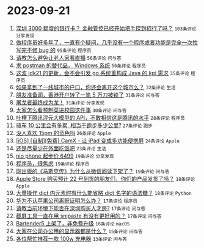 # 2023-09-21

1. [深圳 3000 额度的银行卡？ 金融管控已经开始把手探到招行了吗？](https://www.v2ex.com/t/975758) `103条评论` `分享发现`
1. [做程序员好多年了，一直有个疑问，几乎没有一个程序或者功能是完全一次性写完不修 bug 的](https://www.v2ex.com/t/975722) `95条评论` `程序员`
1. [请教怎么避免让老人家看直播](https://www.v2ex.com/t/975750) `56条评论` `问与答`
1. [求 postman 的替代品， Windows 系统](https://www.v2ex.com/t/975795) `56条评论` `程序员`
1. [这波 jdk21 的更新，会不会引发 go 系统重构成 Java 的 kpi 需求](https://www.v2ex.com/t/975825) `35条评论` `程序员`
1. [如果拿到了一线城市的户口，你还会离开这个城市么？](https://www.v2ex.com/t/975808) `32条评论` `生活`
1. [朋友准备润，香港开户转了一笔 5 万刀被锁了](https://www.v2ex.com/t/975854) `31条评论` `问与答`
1. [屠龙者最终成为龙！](https://www.v2ex.com/t/975766) `31条评论` `分享发现`
1. [大家怎么看预制菜进校园这件事](https://www.v2ex.com/t/975847) `30条评论` `问与答`
1. [吐槽下腾讯混元大模型的 API，不敢相信这是腾讯的水平](https://www.v2ex.com/t/975832) `28条评论` `程序员`
1. [骑车 10 公里会有多累, 相当于跑步多少公里?](https://www.v2ex.com/t/975869) `27条评论` `跑步`
1. [没人喜欢 15pm 的蓝色吗](https://www.v2ex.com/t/975783) `26条评论` `Apple`
1. [[iOS] [自制][免费] CamX - 让 iPad 变成多功能便携屏](https://www.v2ex.com/t/975726) `24条评论` `Apple`
1. [还是尽量少在外面吃饭吧](https://www.v2ex.com/t/975872) `23条评论` `生活`
1. [nio phone 起步价 6499](https://www.v2ex.com/t/975828) `19条评论` `分享发现`
1. [程序员，很焦虑](https://www.v2ex.com/t/975789) `19条评论` `程序员`
1. [刚出版的《马斯克传》为什么从微信阅读下架了？](https://www.v2ex.com/t/975735) `19条评论` `问与答`
1. [Apple Store 购买预计 22 号到货的朋友们，你们的产品发货了吗？](https://www.v2ex.com/t/975814) `18条评论` `Apple`
1. [大量操作 dict 内元素时有什么能省略 dict 名字的语法糖？](https://www.v2ex.com/t/975773) `18条评论` `Python`
1. [华为不认苹果公司离职证明怎么办？](https://www.v2ex.com/t/975853) `17条评论` `程序员`
1. [请教当前环境下能否在深圳购买人才房?](https://www.v2ex.com/t/975775) `17条评论` `问与答`
1. [截屏工具一直在用 snipaste 有没有更好用的？](https://www.v2ex.com/t/975745) `17条评论` `问与答`
1. [Bartender5 上架了，非免费升级](https://www.v2ex.com/t/975799) `16条评论` `macOS`
1. [大家在公司办公用的显示器都是什么？](https://www.v2ex.com/t/975830) `15条评论` `问与答`
1. [各位帮忙推荐一款 100w 充电器](https://www.v2ex.com/t/975845) `13条评论` `问与答`
